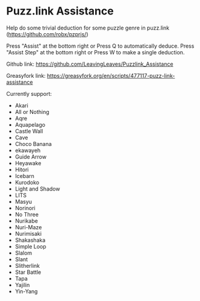 # Puzz.link Assistance
Help do some trivial deduction for some puzzle genre in puzz.link (https://github.com/robx/pzprjs/)

Press "Assist" at the bottom right or Press Q to automatically deduce.
Press "Assist Step" at the bottom right or Press W to make a single deduction.

Github link:
https://github.com/LeavingLeaves/Puzzlink_Assistance

Greasyfork link:
https://greasyfork.org/en/scripts/477117-puzz-link-assistance

Currently support:
* Akari
* All or Nothing
* Aqre
* Aquapelago
* Castle Wall
* Cave
* Choco Banana
* ekawayeh
* Guide Arrow
* Heyawake
* Hitori
* Icebarn
* Kurodoko
* Light and Shadow
* LITS
* Masyu
* Norinori
* No Three
* Nurikabe
* Nuri-Maze
* Nurimisaki
* Shakashaka
* Simple Loop
* Slalom
* Slant
* Slitherlink
* Star Battle
* Tapa
* Yajilin
* Yin-Yang